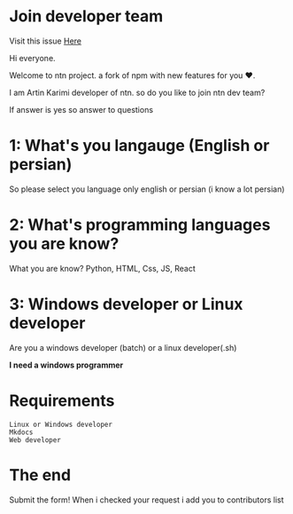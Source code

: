 # Join developer team
Visit this issue <a href="https://github.com/Thecode764/ntn/issues/6">Here</a>

Hi everyone.

Welcome to ntn project. a fork of npm with new features for you ❤️.

I am Artin Karimi developer of ntn. so do you like to join ntn dev team?

If answer is yes so answer to questions
# 1: What's you langauge (English or persian)

So please select you language only english or persian (i know a lot persian)
# 2: What's programming languages you are know?

What you are know? Python, HTML, Css, JS, React
# 3: Windows developer or Linux developer

Are you a windows developer (batch) or a linux developer(.sh)

**I need a windows programmer**
# Requirements

    Linux or Windows developer
    Mkdocs
    Web developer

# The end

Submit the form! When i checked your request i add you to contributors list
